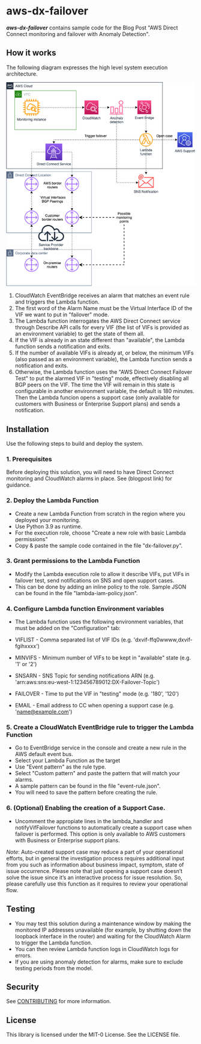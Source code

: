 # aws-dx-failover


***aws-dx-failover*** contains sample code for the Blog Post "AWS Direct Connect monitoring and failover with Anomaly Detection".

## How it works

The following diagram expresses the high level system execution
architecture.

![aws-dx-failover design](./images/aws-dx-failover.png)

1. CloudWatch EventBridge receives an alarm that matches an event rule and triggers the Lambda function.
2. The first word of the Alarm Name must be the Virtual Interface ID of the VIF we want to put in "failover" mode.
3. The Lambda function interrogates the AWS Direct Connect service
   through Describe API calls for every VIF (the list of VIFs is provided as an environment variable) to get the state of them all.
3. If the VIF is already in an state different than "available", the Lambda function sends a notification and exits.
4. If the number of available VIFs is already at, or below, the minimum VIFs (also passed as an environment variable), the Lambda function sends a notification and exits.
5. Otherwise, the Lambda function uses the "AWS Direct Connect Failover Test" to put the alarmed VIF in "testing" mode, effectively disabling all BGP peers on the VIF. The time the VIF will remain in this state is configurable in another environment variable, the default is 180 minutes. Then the Lambda funcion opens a support case (only available for customers with Business or Enterprise Support plans) and sends a notification.

## Installation

Use the following steps to build and deploy the system.

### 1. Prerequisites

Before deploying this solution, you will need to have Direct Connect monitoring and CloudWatch alarms in place. See (blogpost link) for guidance.

### 2. Deploy the Lambda Function

- Create a new Lambda Function from scratch in the region where you deployed your monitoring.
- Use Python 3.9 as runtime.
- For the execution role, choose "Create a new role with basic Lambda permissions"
- Copy & paste the sample code contained in the file "dx-failover.py".

### 3. Grant permissions to the Lambda Function

- Modify the Lambda execution role to allow it describe VIFs, put VIFs in failover test, send notifications on SNS and open support cases.
- This can be done by adding an inline policy to the role. Sample JSON can be found in the file "lambda-iam-policy.json".

### 4. Configure Lambda function Environment variables

- The Lambda function uses the following environment variables, that must be added on the "Configuration" tab:

- VIFLIST  - Comma separated list of VIF IDs (e.g. 'dxvif-ffq0wwww,dxvif-fgihxxxx')
- MINVIFS  - Minimum number of VIFs to be kept in "available" state (e.g. '1' or '2')
- SNSARN   - SNS Topic for sending notifications ARN (e.g. 'arn:aws:sns:eu-west-1:123456789012:DX-Failover-Topic')
- FAILOVER - Time to put the VIF in "testing" mode (e.g. '180', '120')
- EMAIL    - Email address to CC when opening a support case (e.g. 'name@example.com')

### 5. Create a CloudWatch EventBridge rule to trigger the Lambda Function

- Go to EventBridge service in the console and create a new rule in the AWS default event bus.
- Select your Lambda Function as the target
- Use "Event pattern" as the rule type.
- Select "Custom pattern" and paste the pattern that will match your alarms.
- A sample pattern can be found in the file "event-rule.json".
- You will need to save the pattern before creating the rule.

### 6. (Optional) Enabling the creation of a Support Case.

- Uncomment the appropiate lines in the lambda_handler and notifyVifFailover functions to automatically create a support case when failover is performed. This option is only available to AWS customers with Business or Enterprise support plans.

*Note*: Auto-created support case may reduce a part of your operational efforts, but in general the investigation process requires additional input from you such as information about business impact, symptom, state of issue occurrence. Please note that just opening a support case doesn’t solve the issue since it’s an interactive process for issue resolution. So, please carefully use this function as it requires to review your operational flow.

## Testing

- You may test this solution during a maintenance window by making the monitored IP addresses unavailable (for example, by shutting down the loopback interface in the router) and waiting for the CloudWatch Alarm to trigger the Lambda function.
- You can then review Lambda function logs in CloudWatch logs for errors.
- If you are using anomaly detection for alarms, make sure to exclude testing periods from the model.

## Security

See [CONTRIBUTING](CONTRIBUTING.md#security-issue-notifications) for more information.

## License

This library is licensed under the MIT-0 License. See the LICENSE file.
